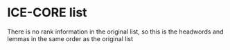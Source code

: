 # ICE-CORE list

There is no rank information in the original list, so this is the headwords and
lemmas in the same order as the original list
